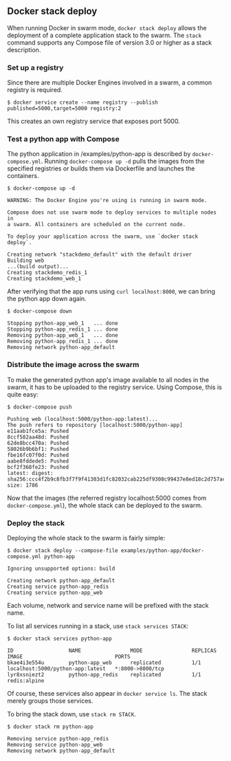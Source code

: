 ## Docker stack deploy

When running Docker in swarm mode, `docker stack deploy` allows the deployment of a complete application stack to the swarm. The `stack` command supports any Compose file of version 3.0 or higher as a stack description.

### Set up a registry

Since there are multiple Docker Engines involved in a swarm, a common registry is required.

```shell script
$ docker service create --name registry --publish published=5000,target=5000 registry:2
``` 

This creates an own registry service that exposes port 5000.


### Test a python app with Compose

The python application in /examples/python-app is described by `docker-compose.yml`. Running `docker-compose up -d` pulls the images from the specified registries or builds them via Dockerfile and launches the containers.

```shell script
$ docker-compose up -d

WARNING: The Docker Engine you're using is running in swarm mode.

Compose does not use swarm mode to deploy services to multiple nodes in
a swarm. All containers are scheduled on the current node.

To deploy your application across the swarm, use `docker stack deploy`.

Creating network "stackdemo_default" with the default driver
Building web
...(build output)...
Creating stackdemo_redis_1
Creating stackdemo_web_1
```

After verifying that the app runs using `curl localhost:8000`, we can bring the python app down again.

```shell script
$ docker-compose down

Stopping python-app_web_1   ... done
Stopping python-app_redis_1 ... done
Removing python-app_web_1   ... done
Removing python-app_redis_1 ... done
Removing network python-app_default
```

### Distribute the image across the swarm

To make the generated python app's image available to all nodes in the swarm, it has to be uploaded to the registry service. Using Compose, this is quite easy:

```shell script
$ docker-compose push

Pushing web (localhost:5000/python-app:latest)...
The push refers to repository [localhost:5000/python-app]
e11aab1fce5a: Pushed
8ccf582aa48d: Pushed
62de8bcc470a: Pushed
58026b9b6bf1: Pushed
fbe16fc07f0d: Pushed
aabe8fddede5: Pushed
bcf2f368fe23: Pushed
latest: digest: sha256:ccc4f2b9c8fb3f7f9f41303d1fc82032cab225df9308c99437e8ed18c2d757ac size: 1786
```

Now that the images (the referred registry localhost:5000 comes from `docker-compose.yml`), the whole stack can be deployed to the swarm.

### Deploy the stack

Deploying the whole stack to the swarm is fairly simple:

```shell script
$ docker stack deploy --compose-file examples/python-app/docker-compose.yml python-app

Ignoring unsupported options: build

Creating network python-app_default
Creating service python-app_redis
Creating service python-app_web
```

Each volume, network and service name will be prefixed with the stack name.

To list all services running in a stack, use `stack services STACK`:

```shell script
$ docker stack services python-app

ID                  NAME                MODE                REPLICAS            IMAGE                              PORTS
bkae4i3e554u        python-app_web      replicated          1/1                 localhost:5000/python-app:latest   *:8000->8000/tcp
lyr8xsniezt2        python-app_redis    replicated          1/1                 redis:alpine
```

Of course, these services also appear in `docker service ls`. The stack merely groups those services.

To bring the stack down, use `stack rm STACK`.

```shell script
$ docker stack rm python-app

Removing service python-app_redis
Removing service python-app_web
Removing network python-app_default
```